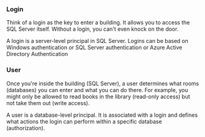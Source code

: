 ### Login

Think of a login as the key to enter a building. It allows you to access the SQL Server itself. Without a login, you can't even knock on the door.

A login is a server-level principal in SQL Server. Logins can be based on Windows authentication or SQL Server authentication or Azure Active Directory Authentication

### User
Once you're inside the building (SQL Server), a user determines what rooms (databases) you can enter and what you can do there. For example, you might only be allowed to read books in the library (read-only access) but not take them out (write access).

A user is a database-level principal. It is associated with a login and defines what actions the login can perform within a specific database (authorization).


